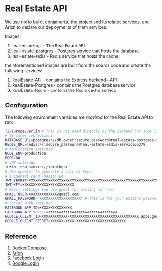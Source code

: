 # Real Estate API

We use nix to build, containerize the project and its related services, and Arion to declare our deployments of them services.

Images:

1. real-estate-api - The Real Estate API.
1. real-estate-postgres - Postgres service that hosts the database.
1. real-estate-redis - Redis service that hosts the cache.

the aforementioned images are built from the source code and create the following services:

1. RealEstate-API - contains the Express backend—API
2. RealEstate-Postgres - contains the Postgres database service
3. RealEstate-Redis - contains the Redis cache service

## Configuration

The following environment variables are _required_ for the Real Estate API to run:

```sh
TZ=Europe/Berlin # This is not used directly by the backend but some libs might use it internally, (setting it won't do any harm) do ur own research.
# Services connections
DATABASE_URL=postgres://db_owner:secure_password@real-estate-postgres-service:5433/realestatedb
REDIS_URL=redis://:secure_password@real-estate-redis-service:6379
# Application settings
NODE_ENV=production
PORT=80
# JWT settings
TOKEN_ISSUER=http://localhost
# Use openssl to generate a pair of keys
# $ openssl rand -base64 64
JWT_SECRET=XXXXXXXXXXXXXXXXXXXXXXXXXXXXXXXXXXXXXXXXXXXXXXXXXXXXXXXXXXXXXXXX
JWT_KEY=XXXXXXXXXXXXXXXXXXXXXXXX
# Email settings (we use gmail for mailing for now)
GMAIL_USER=XXXXXXXXXXXXX@gmail.com
GMAIL_PASSWORD='XXXXXXXXXXXXXXXXXXX' # This is NOT your email's password, check nodemailer's docs for more info
# Social auth settings
FACEBOOK_APP_ID=XXXXXXXXXXXXXXX
FACEBOOK_APP_SECRET=XXXXXXXXXXXXXXXXXXXXXXXXXXXXXXXX
GOOGLE_CLIENT_ID=XXXXXXXXXXXX-XXXXXXXXXXXXXXXXXXXXXXXXXXXXXXXX.apps.googleusercontent.com
GOOGLE_CLIENT_SECRET=XXXXXX-XXXX-XXXXXXXXXXXXXXXXXXXXXXX
```

## Reference

1. [Docker Compose](https://docs.docker.com/compose/reference/#docker-compose-yaml)
2. [Arion](https://docs.hercules-ci.com/arion/)
3. [Facebook Login](https://developers.facebook.com/docs/facebook-login)
4. [Google Login](https://developers.google.com/identity/sign-in/web/sign-in)
